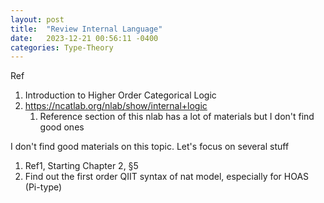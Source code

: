 ```yaml
---
layout: post
title:  "Review Internal Language"
date:   2023-12-21 00:56:11 -0400
categories: Type-Theory
---
```


Ref
1. Introduction to Higher Order Categorical Logic
2. https://ncatlab.org/nlab/show/internal+logic 
   1. Reference section of this nlab has a lot of materials but I don't find good ones

I don't find good materials on this topic. Let's focus on several stuff
1. Ref1, Starting Chapter 2, §5
2. Find out the first order QIIT syntax of nat model, especially for HOAS (Pi-type)


